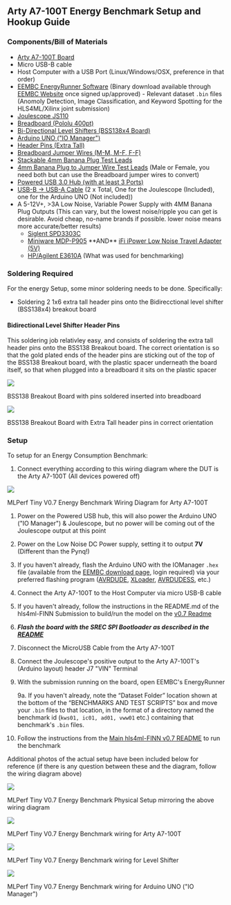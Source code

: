 ## Arty A7-100T Energy Benchmark Setup and Hookup Guide

### Components/Bill of Materials

-   [Arty A7-100T Board](https://www.newark.com/digilent/410-319-1/dev-board-fpga-artix-7/dp/40AH1638)
-   Micro USB-B cable
-   Host Computer with a USB Port (Linux/Windows/OSX, preference in that order)
-    [EEMBC EnergyRunner Software](https://github.com/eembc/energyrunner) (Binary download available through [EEMBC Website](https://www.eembc.org/) once signed up/approved)
    -   Relevant dataset `.bin` files (Anomoly Detection, Image Classification, and Keyword Spotting for the HLS4ML/Xilinx joint submission)
-   [Joulescope JS110](https://www.digikey.com/en/products/detail/joulescope%C2%AE/JS110-K000-001/13686734)
-   [Breadboard (Pololu 400pt)](https://www.digikey.com/en/products/detail/pololu-corporation/351/11586984) 
-   [Bi-Directional Level Shifters (BSS138x4 Board)](https://www.digikey.com/en/products/detail/adafruit-industries-llc/757/4990756)
-   [Arduino UNO ("IO Manager")](https://www.digikey.com/en/products/detail/arduino/A000066/2784006)
-   [Header Pins (Extra Tall)](https://www.digikey.com/en/products/detail/samtec-inc/MTSW-110-09-S-S-330/8162605) 
-   [Breadboard Jumper Wires (M-M, M-F, F-F)](https://www.amazon.com/EDGELEC-Breadboard-Optional-Assorted-Multicolored/dp/B07GD2BWPY)
-   [Stackable 4mm Banana Plug Test Leads](https://www.amazon.com/Sumnacon-Stackable-Silicone-Multimeter-Electrical/dp/B07179VF5J/)
-   [4mm Banana Plug to Jumper Wire Test Leads](https://www.amazon.com/Goupchn-Stackable-Breadboard-Flexible-Electrical/dp/B08KZGPTLM?th=1) (Male or Female, you need both but can use the Breadboard jumper wires to convert)
-   [Powered USB 3.0 Hub (with at least 3 Ports)](https://www.digikey.com/en/products/detail/adafruit-industries-llc/757/4990756) 
-   [USB-B → USB-A Cable](https://www.amazon.com/StarTech-com-3-Feet-USB-Certified-Cable/dp/B001GTW5Z2) (2 x Total, One for the Joulescope (Included), one for the Arduino UNO (Not included))
-   A 5-12V+, >3A Low Noise, Variable Power Supply with 4MM Banana Plug Outputs (This can vary, but the lowest noise/ripple you can get is desirable. Avoid cheap, no-name brands if possible. lower noise means more accurate/better results)
    -   [Siglent SPD3303C](https://www.amazon.com/Siglent-Technologies-SPD3303C-Power-Supply/dp/B01HENYNZS)
    -   [Miniware MDP-P905](https://www.amazon.com/SainSmart-MDP-P905-Programmable-Adjustable-Regulator/dp/B07ZCJGP1V) \*\*AND\*\* [iFi iPower Low Noise Travel Adapter (5V)](https://www.amazon.com/iPower-Supply-International-Travel-Adapters/dp/B01LZD8SHJ)
    -   [HP/Agilent E3610A](https://www.bellnw.com/manufacturer/Agilent/E3610A.htm) (What was used for benchmarking)

### Soldering Required

For the energy Setup, some minor soldering needs to be done. Specifically:

-   Soldering 2 1x6 extra tall header pins onto the Bidirecctional level shifter (BSS138x4) breakout board


#### Bidirectional Level Shifter Header Pins

This soldering job relativley easy, and consists of soldering the extra tall header pins onto the BSS138 Breakout board. The correct orientation is so that the gold plated ends of the header pins are sticking out of the top of the BSS138 Breakout board, with the plastic spacer underneath the board itself, so that when plugged into a breadboard it sits on the plastic spacer 

![](img/img_20210607_140451.jpg)

BSS138 Breakout Board with pins soldered inserted into breadboard

![](img/img_20210607_133515.jpg)

BSS138 Breakout Board with Extra Tall header pins in correct orientation

### Setup

To setup for an Energy Consumption Benchmark:

1.  Connect everything according to this wiring diagram where the DUT is the Arty A7-100T (All devices powered off)

![](img/hookup-js110-arty.png)

MLPerf Tiny V0.7 Energy Benchmark Wiring Diagram for Arty A7-100T

1.  Power on the Powered USB hub, this will also power the Arduino UNO ("IO Manager") & Joulescope, but no power will be coming out of the Joulescope output at this point
2.  Power on the Low Noise DC Power supply, setting it to output **7V** (Different than the Pynq!)
3.  If you haven't already, flash the Arduino UNO with the IOManager `.hex` file (available from the [EEMBC download page](https://www.eembc.org/download2/), login required) via your preferred flashing program ([AVRDUDE](https://www.nongnu.org/avrdude/), [XLoader](https://github.com/binaryupdates/xLoader), [AVRDUDESS](https://github.com/zkemble/AVRDUDESS), etc.)
4.  Connect the Arty A7-100T to the Host Computer via micro USB-B cable
5.  If you haven't already, follow the instructions in the README.md of the hls4ml-FINN Submission to build/run the model on the [v0.7 Readme](README.md)
6.  ***_Flash the board with the SREC SPI Bootloader as described in the [README](arty_bootloader.md)_***
7.  Disconnect the MicroUSB Cable from the Arty A7-100T
8.  Connect the Joulescope's positive output to the Arty A7-100T's (Arduino layout) header J7 "VIN" Terminal
9.  With the submission running on the board, open EEMBC's EnergyRunner

	9a.  If you haven't already, note the “Dataset Folder” location shown at the bottom of the “BENCHMARKS AND TEST SCRIPTS” box and move your `.bin` files to that location, in the format of a directory named the benchmark id (`kws01, ic01, ad01, vww01` etc.) containing that benchmark's `.bin` files.
10.  Follow the instructions from the [Main hls4ml-FINN v0.7 README](README.md) to run the benchmark  

Additional photos of the actual setup have been included below for reference (if there is any question between these and the diagram, follow the wiring diagram above)

![](img/full_energy_setup_arty.jpg)

MLPerf Tiny V0.7 Energy Benchmark Physical Setup mirroring the above wiring diagram

![](img/arty_tinymlpower_wiring.jpg)

MLPerf Tiny V0.7 Energy Benchmark wiring for Arty A7-100T

![](img/levelshifter_tinymlpower_wiring.png)

MLPerf Tiny V0.7 Energy Benchmark wiring for Level Shifter

![](img/arduino_tinymlpower_wiring.png)

MLPerf Tiny V0.7 Energy Benchmark wiring for Arduino UNO ("IO Manager")
